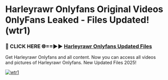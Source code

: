 # Harleyrawr Onlyfans Original Videos 0nlyFans Leaked - Files Updated! (wtr1)

<h3>🔴 CLICK HERE 🌐==►► <a href="https://tinyurl.com/ehrbuxhb" rel="nofollow">Harleyrawr Onlyfans Updated Files</a></h3>

Get Harleyrawr Onlyfans and all content. Now you can access all videos and pictures of Harleyrawr Onlyfans. New Updated Files 2025!

[![wtr1](https://i.imgur.com/lVYEuWS.gif)](https://tinyurl.com/ehrbuxhb)
